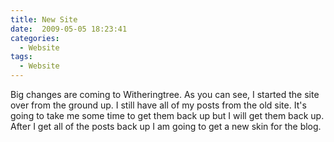 ```yaml
---
title: New Site
date:  2009-05-05 18:23:41
categories:
  - Website
tags:
  - Website
---
```


Big changes are coming to Witheringtree. As you can see, I started the site over from the ground up. I still have all of my posts from the old site. It's going to take me some time to get them back up but I will get them back up. After I get all of the posts back up I am going to get a new skin for the blog.
